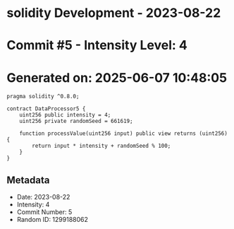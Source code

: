 ﻿# solidity Development - 2023-08-22
# Commit #5 - Intensity Level: 4
# Generated on: 2025-06-07 10:48:05
```solidity
pragma solidity ^0.8.0;

contract DataProcessor5 {
    uint256 public intensity = 4;
    uint256 private randomSeed = 661619;

    function processValue(uint256 input) public view returns (uint256) {
        return input * intensity + randomSeed % 100;
    }
}
```
## Metadata
- Date: 2023-08-22
- Intensity: 4
- Commit Number: 5
- Random ID: 1299188062
